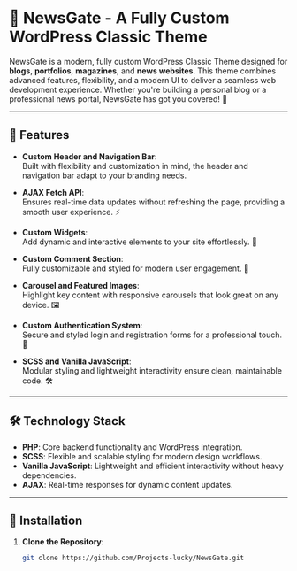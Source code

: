 # 📰 NewsGate - A Fully Custom WordPress Classic Theme

NewsGate is a modern, fully custom WordPress Classic Theme designed for **blogs**, **portfolios**, **magazines**, and **news websites**. This theme combines advanced features, flexibility, and a modern UI to deliver a seamless web development experience. Whether you're building a personal blog or a professional news portal, NewsGate has got you covered! 🚀

---

## 🌟 Features

- **Custom Header and Navigation Bar**:  
  Built with flexibility and customization in mind, the header and navigation bar adapt to your branding needs.

- **AJAX Fetch API**:  
  Ensures real-time data updates without refreshing the page, providing a smooth user experience. ⚡

- **Custom Widgets**:  
  Add dynamic and interactive elements to your site effortlessly. 🧩

- **Custom Comment Section**:  
  Fully customizable and styled for modern user engagement. 💬

- **Carousel and Featured Images**:  
  Highlight key content with responsive carousels that look great on any device. 🖼️

- **Custom Authentication System**:  
  Secure and styled login and registration forms for a professional touch. 🔐

- **SCSS and Vanilla JavaScript**:  
  Modular styling and lightweight interactivity ensure clean, maintainable code. 🛠️

---

## 🛠️ Technology Stack

- **PHP**: Core backend functionality and WordPress integration.  
- **SCSS**: Flexible and scalable styling for modern design workflows.  
- **Vanilla JavaScript**: Lightweight and efficient interactivity without heavy dependencies.  
- **AJAX**: Real-time responses for dynamic content updates.  

---

## 🚀 Installation

1. **Clone the Repository**:
   ```bash
   git clone https://github.com/Projects-lucky/NewsGate.git

